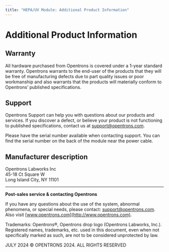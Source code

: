 ```yaml
---
title: "HEPA/UV Module: Additional Product Information"
---
```


# Additional Product Information

## Warranty

All hardware purchased from Opentrons is covered under a 1-year standard warranty. Opentrons warrants to the end-user of the products that they will be free of manufacturing defects due to part quality issues or poor workmanship and also warrants that the products will materially conform to Opentrons’ published specifications.

## Support

Opentrons Support can help you with questions about our products and services. If you discover a defect, or believe your product is not functioning to published specifications, contact us at <support@opentrons.com>.

Please have the serial number available when contacting support. You can find the serial number on the back of the module near the power cable.

## Manufacturer description

Opentrons Labworks Inc  
45-18 Ct Square W  
Long Island City, NY 11101

---

**Post-sales service & contacting Opentrons**

If you have any questions about the use of the system, abnormal phenomena, or special needs, please contact: support@opentrons.com. Also visit [www.opentrons.com](http://www.opentrons.com).

Trademarks: Opentrons®, Opentrons drop logo (Opentrons Labworks, Inc.). Registered names, trademarks, etc. used in this document, even when not specifically marked as such, are not to be considered unprotected by law.

JULY 2024 © OPENTRONS 2024. ALL RIGHTS RESERVED
